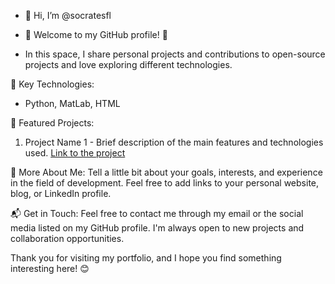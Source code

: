 - 👋 Hi, I’m @socratesfl
- 🚀 Welcome to my GitHub profile! 🚀 

- In this space, I share personal projects and contributions to open-source projects and love exploring different technologies.

🔧 Key Technologies:
- Python, MatLab, HTML

📂 Featured Projects:
1. Project Name 1 - Brief description of the main features and technologies used.
   [Link to the project](project-link)

📝 More About Me:
Tell a little bit about your goals, interests, and experience in the field of development. Feel free to add links to your personal website, blog, or LinkedIn profile.

📬 Get in Touch:
Feel free to contact me through my email or the social media listed on my GitHub profile. I'm always open to new projects and collaboration opportunities.

Thank you for visiting my portfolio, and I hope you find something interesting here! 😊
